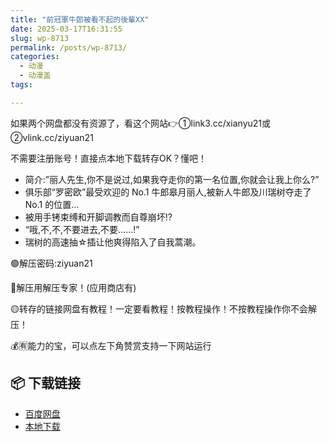 ```yaml
---
title: "前冠軍牛郎被看不起的後輩XX"
date: 2025-03-17T16:31:55
slug: wp-8713
permalink: /posts/wp-8713/
categories:
  - 动漫
  - 动漫盖
tags:

---
```


如果两个网盘都没有资源了，看这个网站👉①link3.cc/xianyu21或②vlink.cc/ziyuan21

不需要注册账号！直接点本地下载转存OK？懂吧！

*   简介:”丽人先生,你不是说过,如果我夺走你的第一名位置,你就会让我上你么?”
*   俱乐部“罗密欧”最受欢迎的 No.1 牛郎皋月丽人,被新人牛郎及川瑞树夺走了 No.1 的位置…
*   被用手铐束缚和开脚调教而自尊崩坏!?
*   “哦,不,不,不要进去,不要……!”
*   瑞树的高速抽☆插让他爽得陷入了自我蒿潮。

🟢解压密码:ziyuan21

🔵解压用解压专家！(应用商店有)

🟡转存的链接网盘有教程！一定要看教程！按教程操作！不按教程操作你不会解压！

💰🈶能力的宝，可以点左下角赞赏支持一下网站运行

## 📦 下载链接
- [百度网盘](https://blziyuan21.com/pay-download/8713?key=907d68abfe&down_id=0)
- [本地下载](https://blziyuan21.com/pay-download/8713?key=907d68abfe&down_id=1)

